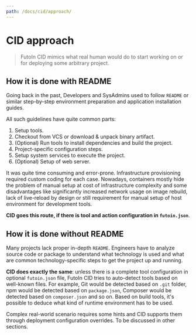 ```yaml
---
path: /docs/cid/approach/
---
```


# CID approach

> FutoIn CID mimics what real human would do to start working on or for deploying
some arbitrary project.

## How it is done with README

Going back in the past, Developers and SysAdmins used to follow `README` or similar
step-by-step environment preparation and application installation guides. 

All such guidelines have quite common parts:

1. Setup tools.
1. Checkout from VCS or download & unpack binary artifact.
1. (Optional) Run tools to install dependencies and build the project.
1. Project-specific configuration steps.
1. Setup system services to execute the project.
1. (Optional) Setup of web server.

It was quite time consuming and error-prone. Infrastructure provisioning required custom coding for
each case. Nowadays, containers mostly hide the problem of manual setup at cost
of infrastructure complexity and some disadvantages like significantly increased network
usage on image rebuild, lack of live-reload by design or still requirement for manual
setup of host environment for development tools.

**CID goes this route, if there is tool and action configuration in `futoin.json`**.

## How it is done without README

Many projects lack proper in-depth `README`. Engineers have to analyze
source code or package to understand what technology is used and what are
common technology-specific steps to get the project up and running.

**CID does exactly the same**: unless there is a complete tool configuration in optional `futoin.json`
file, FutoIn CID tries to auto-detect tools based on well-known files. For example, Git would be
detected based on `.git` folder, npm would be detected based on `package.json`, Composer would be
detected based on `composer.json` and so on. Based on build tools, it's possible to deduce what
kind of runtime environment has to be used.

Complex real-world scenario requires some hints and CID supports them through deployment
configuration overrides. To be discussed in other sections.


